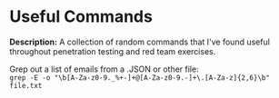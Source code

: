 # Useful Commands

**Description:** A collection of random commands that I've found useful throughout penetration testing and red team exercises.

Grep out a list of emails from a .JSON or other file: \
```grep -E -o "\b[A-Za-z0-9._%+-]+@[A-Za-z0-9.-]+\.[A-Za-z]{2,6}\b" file.txt```
